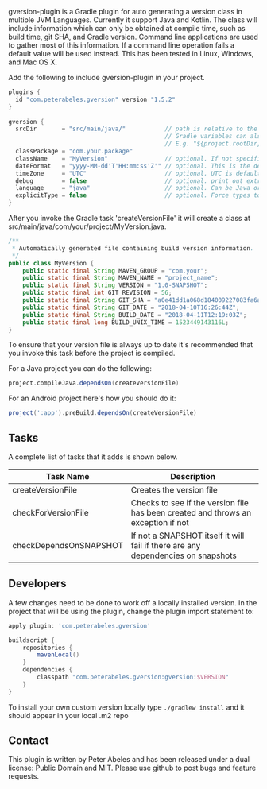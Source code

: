 gversion-plugin is a Gradle plugin for auto generating a version class in multiple JVM Languages. Currently
it support Java and Kotlin. The class will include information which can only be obtained at compile time, such as 
build time, git SHA, and Gradle version. Command line applications are used to gather most of this information. 
If a command line operation fails a default value will be used instead. This has been tested in Linux, Windows, and Mac OS X.

Add the following to include gversion-plugin in your project.

```groovy
plugins {
  id "com.peterabeles.gversion" version "1.5.2"
}
 
gversion {
  srcDir       = "src/main/java/"           // path is relative to the sub-project by default
                                            // Gradle variables can also be used
                                            // E.g. "${project.rootDir}/module/src/main/java"
  classPackage = "com.your.package"
  className    = "MyVersion"                // optional. If not specified GVersion is used
  dateFormat   = "yyyy-MM-dd'T'HH:mm:ss'Z'" // optional. This is the default
  timeZone     = "UTC"                      // optional. UTC is default
  debug        = false                      // optional. print out extra debug information
  language     = "java"                     // optional. Can be Java or Kotlin, case insensitive
  explicitType = false                      // optional. Force types to be explicitly printed
}
```


After you invoke the Gradle task 'createVersionFile' it will create a class at src/main/java/com/your/project/MyVersion.java.
```java
/**
 * Automatically generated file containing build version information.
 */
public class MyVersion {
	public static final String MAVEN_GROUP = "com.your";
	public static final String MAVEN_NAME = "project_name";
	public static final String VERSION = "1.0-SNAPSHOT";
	public static final int GIT_REVISION = 56;
	public static final String GIT_SHA = "a0e41dd1a068d184009227083fa6ae276ef1846a";
	public static final String GIT_DATE = "2018-04-10T16:26:44Z";
	public static final String BUILD_DATE = "2018-04-11T12:19:03Z";
	public static final long BUILD_UNIX_TIME = 1523449143116L;
}
```

To ensure that your version file is always up to date it's recommended that you invoke this task before the project is compiled.

For a Java project you can do the following:
```groovy
project.compileJava.dependsOn(createVersionFile)
```

For an Android project here's how you should do it:
```groovy
project(':app').preBuild.dependsOn(createVersionFile)
```

## Tasks

A complete list of tasks that it adds is shown below.

| Task Name   |   Description   |
| ------------|-----------------|
| createVersionFile      | Creates the version file |
| checkForVersionFile    | Checks to see if the version file has been created and throws an exception if not |
| checkDependsOnSNAPSHOT | If not a SNAPSHOT itself it will fail if there are any dependencies on snapshots  |


## Developers

A few changes need to be done to work off a locally installed version. In the project that will be using the plugin,
change the plugin import statement to:
```groovy
apply plugin: 'com.peterabeles.gversion'

buildscript {
    repositories {
        mavenLocal()
    }
    dependencies {
        classpath "com.peterabeles.gversion:gversion:$VERSION"
    }
}
```
To install your own custom version locally type ```./gradlew install``` and it should appear in your local .m2 repo

## Contact

This plugin is written by Peter Abeles and has been released under a dual license: Public Domain and MIT. Please use github to post bugs and feature requests.
